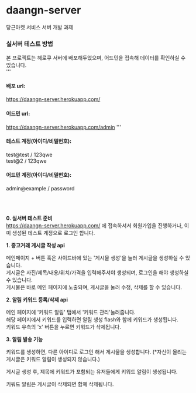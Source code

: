 # daangn-server
당근마켓 서비스 서버 개발 과제

### 실서버 테스트 방법

본 프로젝트는 헤로쿠 서버에 배포해두었으며, 어드민을 접속해 데이터를 확인하실 수 있습니다.
<br>
'''
#### 배포 url: 
https://daangn-server.herokuapp.com/ 


#### 어드민 url: 
https://daangn-server.herokuapp.com/admin
'''

#### 테스트 계정(아이디/비밀번호):
test@test / 123qwe
<br>
test@2 / 123qwe

#### 어드민 계정(아이디/비밀번호): 
admin@example / password

<br><br>

**0. 실서버 테스트 준비**
<br>
https://daangn-server.herokuapp.com/ 에 접속하셔서 회원가입을 진행하거나, 이미 생성된 테스트 계정으로 로그인 합니다.


**1. 중고거래 게시글 작성 api**
  
메인페이지 + 버튼 혹은 사이드바에 있는 '게시물 생성'을 눌러 게시글을 생성하실 수 있습니다.
<br>
게시글은 사진/제목/내용/위치/가격을 입력해주셔야 생성되며, 로그인을 해야 생성하실 수 있습니다.
<br>
게시물은 바로 메인 페이지에 노출되며, 게시글을 눌러 수정, 삭제를 할 수 있습니다.

**2. 알림 키워드 등록/삭제 api**

메인 페이지에 '키워드 알림' 탭에서 '키워드 관리'눌러줍니다.
<br>
해당 페이지에서 키워드를 입력하면 알림 생성 flash와 함께 키워드가 생성됩니다.
<br>
키워드 우측의 'x' 버튼을 누르면 키워드가 삭제됩니다.

**3. 알림 발송 기능**

키워드를 생성하면, 다른 아이디로 로그인 해서 게시물을 생성합니다. (*자신이 올리는 게시글은 키워드 알림이 생성되지 않습니다.)
<br>

게시글 생성 후, 제목에 키워드가 포함되는 유저들에게 키워드 알림이 생성됩니다.
<br>

키워드 알림은 게시글이 삭제되면 함께 삭제됩니다.
